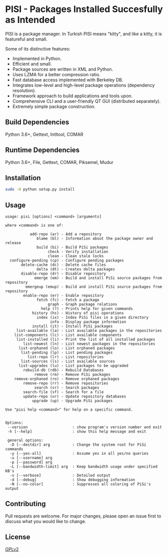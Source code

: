 # PISI - Packages Installed Succesfully as Intended
PISI is a package manager. In Turkish PISI means "kitty", and like a kitty, it is featureful and small.

Some of its distinctive features:

* Implemented in Python.
* Efficient and small.
* Package sources are written in XML and Python.
* Uses LZMA for a better compression ratio.
* Fast database access implemented with Berkeley DB.
* Integrates low-level and high-level package operations (dependency resolution).
* Framework approach to build applications and tools upon.
* Comprehensive CLI and a user-friendly QT GUI (distributed separately).
* Extremely simple package construction.


## Build Dependencies
Python 3.6+, Gettext, Intltool, COMAR


## Runtime Dependencies
Python 3.6+, File, Gettext, COMAR, Piksemel, Mudur


## Installation
```bash
sudo -H python setup.py install
```


## Usage
```shell
usage: pisi [options] <command> [arguments]

where <command> is one of:

           add-repo (ar) - Add a repository
              blame (bl) - Information about the package owner and release
              build (bi) - Build PiSi packages
                   check - Verify installation
                   clean - Clean stale locks
  configure-pending (cp) - Configure pending packages
       delete-cache (dc) - Delete cache files
              delta (dt) - Creates delta packages
       disable-repo (dr) - Disable repository
             emerge (em) - Build and install PiSi source packages from repository
         emergeup (emup) - Build and install PiSi source packages from repository
        enable-repo (er) - Enable repository
              fetch (fc) - Fetch a package
                   graph - Graph package relations
                help (?) - Prints help for given commands
            history (hs) - History of pisi operations
              index (ix) - Index PiSi files in a given directory
                    info - Display package information
            install (it) - Install PiSi packages
     list-available (la) - List available packages in the repositories
    list-components (lc) - List available components
     list-installed (li) - Print the list of all installed packages
        list-newest (ln) - List newest packages in the repositories
      list-orphaned (lo) - List orphaned packages
       list-pending (lp) - List pending packages
          list-repo (lr) - List repositories
       list-sources (ls) - List available sources
      list-upgrades (lu) - List packages to be upgraded
        rebuild-db (rdb) - Rebuild Databases
             remove (rm) - Remove PiSi packages
    remove-orphaned (ro) - Remove orphaned packages
        remove-repo (rr) - Remove repositories
             search (sr) - Search packages
        search-file (sf) - Search for a file
        update-repo (ur) - Update repository databases
            upgrade (up) - Upgrade PiSi packages

Use "pisi help <command>" for help on a specific command.


Options:
 --version                    : show program's version number and exit
 -h [--help]                  : show this help message and exit

 general options:
  -D [--destdir] arg          : Change the system root for PiSi commands
  -y [--yes-all]              : Assume yes in all yes/no queries
  -u [--username] arg         
  -p [--password] arg         
  -L [--bandwidth-limit] arg  : Keep bandwidth usage under specified KB's
  -v [--verbose]              : Detailed output
  -d [--debug]                : Show debugging information
  -N [--no-color]             : Suppresses all coloring of PiSi's output
```


## Contributing
Pull requests are welcome. For major changes, please open an issue first to discuss what you would like to change.


## License
[GPLv2](https://choosealicense.com/licenses/gpl-2.0/)

